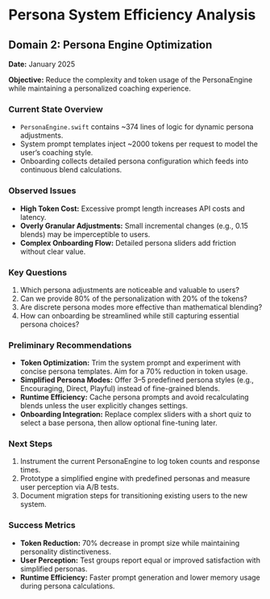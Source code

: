 # Persona System Efficiency Analysis

## Domain 2: Persona Engine Optimization

**Date:** January 2025

**Objective:** Reduce the complexity and token usage of the PersonaEngine while maintaining a personalized coaching experience.

### Current State Overview
- `PersonaEngine.swift` contains ~374 lines of logic for dynamic persona adjustments.
- System prompt templates inject ~2000 tokens per request to model the user’s coaching style.
- Onboarding collects detailed persona configuration which feeds into continuous blend calculations.

### Observed Issues
- **High Token Cost:** Excessive prompt length increases API costs and latency.
- **Overly Granular Adjustments:** Small incremental changes (e.g., 0.15 blends) may be imperceptible to users.
- **Complex Onboarding Flow:** Detailed persona sliders add friction without clear value.

### Key Questions
1. Which persona adjustments are noticeable and valuable to users?
2. Can we provide 80% of the personalization with 20% of the tokens?
3. Are discrete persona modes more effective than mathematical blending?
4. How can onboarding be streamlined while still capturing essential persona choices?

### Preliminary Recommendations
- **Token Optimization:** Trim the system prompt and experiment with concise persona templates. Aim for a 70% reduction in token usage.
- **Simplified Persona Modes:** Offer 3–5 predefined persona styles (e.g., Encouraging, Direct, Playful) instead of fine-grained blends.
- **Runtime Efficiency:** Cache persona prompts and avoid recalculating blends unless the user explicitly changes settings.
- **Onboarding Integration:** Replace complex sliders with a short quiz to select a base persona, then allow optional fine-tuning later.

### Next Steps
1. Instrument the current PersonaEngine to log token counts and response times.
2. Prototype a simplified engine with predefined personas and measure user perception via A/B tests.
3. Document migration steps for transitioning existing users to the new system.

### Success Metrics
- **Token Reduction:** 70% decrease in prompt size while maintaining personality distinctiveness.
- **User Perception:** Test groups report equal or improved satisfaction with simplified personas.
- **Runtime Efficiency:** Faster prompt generation and lower memory usage during persona calculations.

